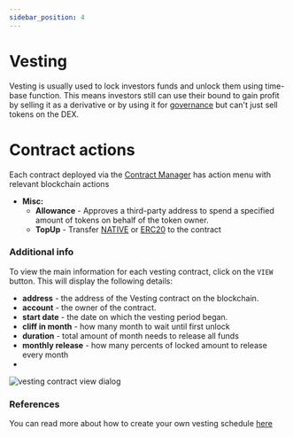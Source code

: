 ```yaml
---
sidebar_position: 4
---
```


# Vesting

Vesting is usually used to lock investors funds and unlock them using time-base function. This means investors still can
use their bound to gain profit by selling it as a derivative or by using it for 
[governance](/admin/mechanics-complex/governance/) but can't just sell tokens on the DEX.

# Contract actions

Each contract deployed via the [Contract Manager](/admin/miscellaneous/contract-manager/contract-manager.md) has 
action menu with relevant blockchain actions

- **Misc:**
    - **Allowance** - Approves a third-party address to spend a specified amount of tokens on behalf of the token owner.
    - **TopUp** - Transfer [NATIVE](/admin/category/native/) or [ERC20](/admin/category/erc20/) to the contract

### Additional info

To view the main information for each vesting contract, click on the `VIEW` button. This will display the following details:
- **address** - the address of the Vesting contract on the blockchain.
- **account** - the owner of the contract.
- **start date** - the date on which the vesting period began.
- **cliff in month** - how many month to wait until first unlock
- **duration** - total amount of month needs to release all funds
- **monthly release** - how many percents of locked amount to release every month
-
![vesting contract view dialog](/img/admin/mechanics-simple/vesting/vesting_contract_view_dialog.png)

### References

You can read more about how to create your own vesting schedule
[here](https://docs.openzeppelin.com/contracts/4.x/api/finance#VestingWallet)

